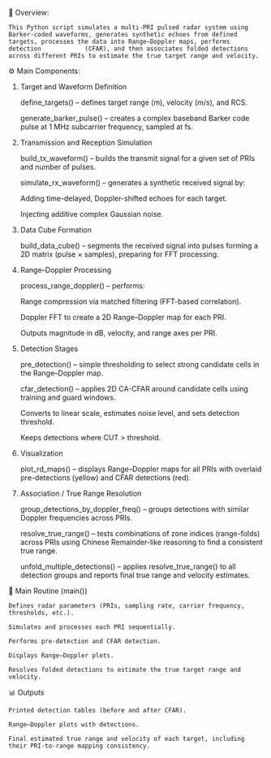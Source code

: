 🧠 Overview:

    This Python script simulates a multi-PRI pulsed radar system using Barker-coded waveforms, generates synthetic echoes from defined targets, processes the data into Range–Doppler maps, performs detection            (CFAR), and then associates folded detections across different PRIs to estimate the true target range and velocity.

⚙️ Main Components:
1. Target and Waveform Definition

    define_targets() – defines target range (m), velocity (m/s), and RCS.

    generate_barker_pulse() – creates a complex baseband Barker code pulse at 1 MHz subcarrier frequency, sampled at fs.

2. Transmission and Reception Simulation

    build_tx_waveform() – builds the transmit signal for a given set of PRIs and number of pulses.

    simulate_rx_waveform() – generates a synthetic received signal by:

      Adding time-delayed, Doppler-shifted echoes for each target.

      Injecting additive complex Gaussian noise.

3. Data Cube Formation

    build_data_cube() – segments the received signal into pulses forming a 2D matrix (pulse × samples), preparing for FFT processing.

4. Range–Doppler Processing

    process_range_doppler() – performs:

      Range compression via matched filtering (FFT-based correlation).

      Doppler FFT to create a 2D Range–Doppler map for each PRI.

      Outputs magnitude in dB, velocity, and range axes per PRI.

5. Detection Stages

    pre_detection() – simple thresholding to select strong candidate cells in the Range–Doppler map.

    cfar_detection() – applies 2D CA-CFAR around candidate cells using training and guard windows.

      Converts to linear scale, estimates noise level, and sets detection threshold.

      Keeps detections where CUT > threshold.

6. Visualization

    plot_rd_maps() – displays Range–Doppler maps for all PRIs with overlaid pre-detections (yellow) and CFAR detections (red).

7. Association / True Range Resolution

    group_detections_by_doppler_freq() – groups detections with similar Doppler frequencies across PRIs.

    resolve_true_range() – tests combinations of zone indices (range-folds) across PRIs using Chinese Remainder-like reasoning to find a consistent true range.

    unfold_multiple_detections() – applies resolve_true_range() to all detection groups and reports final true range and velocity estimates.

🚀 Main Routine (main())

    Defines radar parameters (PRIs, sampling rate, carrier frequency, thresholds, etc.).

    Simulates and processes each PRI sequentially.

    Performs pre-detection and CFAR detection.

    Displays Range–Doppler plots.

    Resolves folded detections to estimate the true target range and velocity.

📊 Outputs

    Printed detection tables (before and after CFAR).

    Range–Doppler plots with detections.

    Final estimated true range and velocity of each target, including their PRI-to-range mapping consistency.
